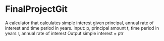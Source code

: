 # FinalProjectGit
A calculator that calculates simple interest given principal, annual rate of interest and time period in years. Input: p, principal amount t, time period in years r, annual rate of interest Output simple interest = ptr
